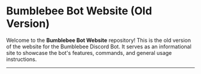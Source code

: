# Bumblebee Bot Website (Old Version)

Welcome to the **Bumblebee Bot Website** repository! This is the old version of the website for the Bumblebee Discord Bot. It serves as an informational site to showcase the bot's features, commands, and general usage instructions.  

---
